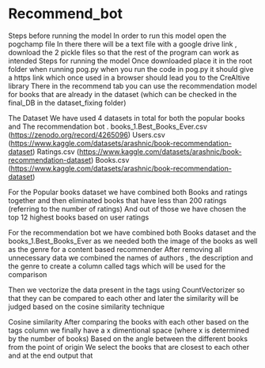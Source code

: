 # Recommend_bot
Steps before running the model
In order to run this model open the pogchamp file
In there there will be a text file with a google drive link , download the 2 pickle files so that the rest of the program can work as intended
Steps for running the model 
Once downloaded place it in the root folder when running pog.py
when you run the code in pog.py it should give a https link which once used in a browser should lead you to the CreAItive library
There in the recommend tab you can use the recommendation model for books that are already in the dataset (which can be checked in the final_DB in the dataset_fixing folder)


The Dataset
We have used 4 datasets in total for both the popular books and The recommendation bot . 
books_1.Best_Books_Ever.csv (https://zenodo.org/record/4265096)
Users.csv (https://www.kaggle.com/datasets/arashnic/book-recommendation-dataset)
Ratings.csv (https://www.kaggle.com/datasets/arashnic/book-recommendation-dataset)
Books.csv (https://www.kaggle.com/datasets/arashnic/book-recommendation-dataset)

For the Popular books dataset we have combined both Books and ratings together and then eliminated books that have less than 200 ratings (referring to the number of ratings)
And out of those we have chosen the top 12 highest books based on user ratings 

For the recommendation bot we have combined both Books dataset and the books_1.Best_Books_Ever as we needed both the image of the books as well as the genre for a content based recommender
After removing all unnecessary data we combined the names of authors , the description and the genre to create a column called tags which will be used for the comparison

Then we vectorize the data present in the tags using CountVectorizer 
so that they can be compared to each other and later the similarity will be judged based on the cosine similarity technique

Cosine similarity 
After comparing the books with each other based on the tags column we finally have a x dimentional space (where x is determined by the number of books)
Based on the angle between the different books from the point of origin We select the books that are closest to each other and at the end output that 
